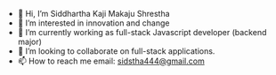 - 👋 Hi, I’m Siddhartha Kaji Makaju Shrestha 
- 👀 I’m interested in innovation and change
- 🌱 I’m currently working as full-stack Javascript developer (backend major)
- 💞️ I’m looking to collaborate on full-stack applications.
- 📫 How to reach me email: sidstha444@gmail.com

<!---
Sid-stha7/Sid-stha7 is a ✨ special ✨ repository because its `README.md` (this file) appears on your GitHub profile.
You can click the Preview link to take a look at your changes.
--->
